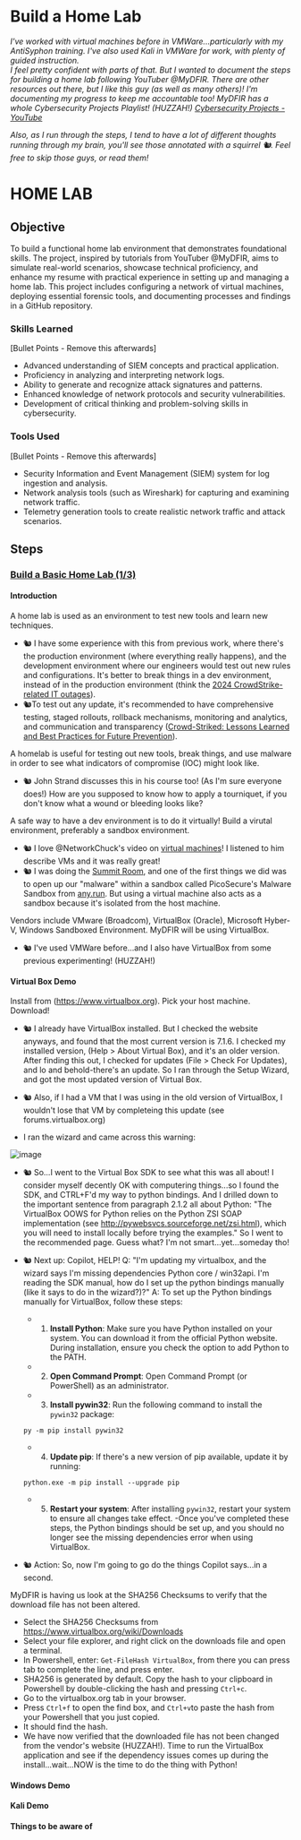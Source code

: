 # Build a Home Lab
_I've worked with virtual machines before in VMWare...particularly with my AntiSyphon training.  I've also used Kali in VMWare for work, with plenty of guided instruction.  
I feel pretty confident with parts of that.  But I wanted to document the steps for building a home lab following YouTuber @MyDFIR.  There are other resources out there, but I like this guy (as well as many others)!  I'm documenting my progress to keep me accountable too!
MyDFIR has a whole Cybersecurity Projects Playlist! (HUZZAH!) [Cybersecurity Projects - YouTube](https://www.youtube.com/playlist?list=PLG6KGSNK4PuBWmX9NykU0wnWamjxdKhDJ)_

_Also, as I run through the steps, I tend to have a lot of different thoughts running through my brain, you'll see those annotated with a squirrel 🐿️.  Feel free to skip those guys, or read them!_

# HOME LAB

## Objective
To build a functional home lab environment that demonstrates foundational skills. The project, inspired by tutorials from YouTuber @MyDFIR, aims to simulate real-world scenarios, showcase technical proficiency, and enhance my resume with practical experience in setting up and managing a home lab. This project includes configuring a network of virtual machines, deploying essential forensic tools, and documenting processes and findings in a GitHub repository.

### Skills Learned
[Bullet Points - Remove this afterwards]

- Advanced understanding of SIEM concepts and practical application.
- Proficiency in analyzing and interpreting network logs.
- Ability to generate and recognize attack signatures and patterns.
- Enhanced knowledge of network protocols and security vulnerabilities.
- Development of critical thinking and problem-solving skills in cybersecurity.

### Tools Used
[Bullet Points - Remove this afterwards]

- Security Information and Event Management (SIEM) system for log ingestion and analysis.
- Network analysis tools (such as Wireshark) for capturing and examining network traffic.
- Telemetry generation tools to create realistic network traffic and attack scenarios.

## Steps
### [Build a Basic Home Lab (1/3)](https://www.youtube.com/watch?v=kku0fVfksrk&list=PLG6KGSNK4PuBWmX9NykU0wnWamjxdKhDJ&index=1&t=18s)
#### Introduction
A home lab is used as an environment to test new tools and learn new techniques. 
- 🐿️ I have some experience with this from previous work, where there's the production environment (where everything really happens), and the development environment where our engineers would test out new rules and configurations.  It's better to break things in a dev environment, instead of in the production environment (think the [2024 CrowdStrike-related IT outages](https://en.wikipedia.org/wiki/2024_CrowdStrike-related_IT_outages?form=MG0AV3)). 
- 🐿️To test out any update, it's recommended to have comprehensive testing, staged rollouts, rollback mechanisms, monitoring and analytics, and communication and transparency ([Crowd-Striked: Lessons Learned and Best Practices for Future Prevention](https://www.globallogic.com/insights/blogs/crowd-striked-lessons-learned-and-best-practices-for-future-prevention/?form=MG0AV3)).

A homelab is useful for testing out new tools, break things, and use malware in order to see what indicators of compromise (IOC) might look like.  
- 🐿️ John Strand discusses this in his course too! (As I'm sure everyone does!)  How are you supposed to know how to apply a tourniquet, if you don't know what a wound or bleeding looks like?

A safe way to have a dev environment is to do it virtually!  Build a virutal environment, preferably a sandbox environment. 
- 🐿️ I love @NetworkChuck's video on [virtual machines](https://www.youtube.com/watch?v=wX75Z-4MEoM)! I listened to him describe VMs and it was really great!
- 🐿️ I was doing the [Summit Room](https://tryhackme.com/room/summit), and one of the first things we did was to open up our "malware" within a sandbox called PicoSecure's Malware Sandbox from [any.run](https://any.run/plans?form=MG0AV3).  But using a virtual machine also acts as a sandbox because it's isolated from the host machine. 

Vendors include VMware (Broadcom), VirtualBox (Oracle), Microsoft Hyber-V, Windows Sandboxed Environment.  MyDFIR will be using VirtualBox.
- 🐿️ I've used VMWare before...and I also have VirtualBox from some previous experimenting! (HUZZAH!) 

#### Virtual Box Demo
Install from (https://www.virtualbox.org). 
Pick your host machine.
Download!
- 🐿️ I already have VirtualBox installed.  But I checked the website anyways, and found that the most current version is 7.1.6.  I checked my installed version, (Help > About Virtual Box), and it's an older version.  After finding this out, I checked for updates (File > Check For Updates), and lo and behold-there's an update.  So I ran through the Setup Wizard, and got the most updated version of Virtual Box.
- 🐿️ Also, if I had a VM that I was using in the old version of VirtualBox, I wouldn't lose that VM by completeing this update (see forums.virtualbox.org)

- I ran the wizard and came across this warning:

![image](https://github.com/user-attachments/assets/f0c63025-fdd0-4a91-a1e4-1005ec8b6408)

- 🐿️ So...I went to the Virtual Box SDK to see what this was all about!
I consider myself decently OK with computering things...so I found the SDK, and CTRL+F'd my way to python bindings. And I drilled down to the important sentence from paragraph 2.1.2 all about Python:
"The VirtualBox OOWS for Python relies on the Python ZSI SOAP implementation (see http://pywebsvcs.sourceforge.net/zsi.html), which you will need to install locally before trying the examples."
So I went to the recommended page.  Guess what?  I'm not smart...yet...someday tho! 

- 🐿️ Next up: Copilot, HELP!
  Q: "I'm updating my virtualbox, and the wizard says I'm missing dependencies Python core / win32api. I'm reading the SDK manual, how do I set up the python bindings manually (like it says to do in the wizard?)?"
  A: To set up the Python bindings manually for VirtualBox, follow these steps:
  - 1. **Install Python**: Make sure you have Python installed on your system. You can download it from the official Python website. During installation, ensure you check the option to add Python to the PATH.
  - 2. **Open Command Prompt**: Open Command Prompt (or PowerShell) as an administrator.
  - 3. **Install pywin32**: Run the following command to install the `pywin32` package:
   ```
   py -m pip install pywin32
   ```
  - 4. **Update pip**: If there's a new version of pip available, update it by running:
   ```
   python.exe -m pip install --upgrade pip
   ```
  - 5. **Restart your system**: After installing `pywin32`, restart your system to ensure all changes take effect.
 -Once you've completed these steps, the Python bindings should be set up, and you should no longer see the missing dependencies error when using VirtualBox.
- 🐿️ Action: So, now I'm going to go do the things Copilot says...in a second.


MyDFIR is having us look at the SHA256 Checksums to verify that the download file has not been altered.
 - Select the SHA256 Checksums from https://www.virtualbox.org/wiki/Downloads
 - Select your file explorer, and right click on the downloads file and open a terminal.
 - In Powershell, enter: `Get-FileHash VirtualBox`, from there you can press tab to complete the line, and press enter.
 - SHA256 is generated by default.  Copy the hash to your clipboard in Powershell by double-clicking the hash and pressing `Ctrl+c`.
 - Go to the virtualbox.org tab in your browser.
 - Press `Ctrl+f` to open the find box, and `Ctrl+v`to paste the hash from your Powershell that you just copied.
 - It should find the hash.
 - We have now verified that the downloaded file has not been changed from the vendor's website (HUZZAH!).
Time to run the VirtualBox application and see if the dependency issues comes up during the install...wait...NOW is the time to do the thing with Python!



 
#### Windows Demo
#### Kali Demo
#### Things to be aware of

